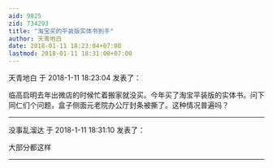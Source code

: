 ```yaml
---
aid: 9025
zid: 734293
title: "淘宝买的平装版实体书到手"
author: 天青地白
date: 2018-01-11 18:23:04+07:00
lastmod: 2018-01-11 18:31:00+07:00
---
```


天青地白 于 2018-1-11 18:23:04 发表了：

临高启明去年出微店的时候忙着搬家就没买。今年买了淘宝平装版的实体书。问下同仁们个问题，盒子侧面元老院办公厅封条被撕了。这种情况普遍吗？

---

没事乱溜达 于 2018-1-11 18:31:10 发表了：

大部分都这样

---
